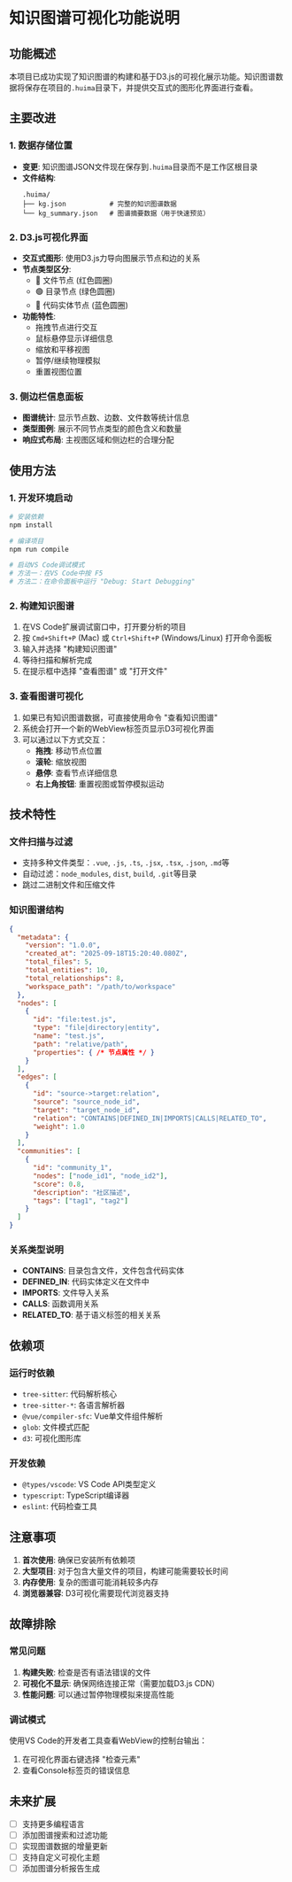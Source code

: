 # 知识图谱可视化功能说明

## 功能概述

本项目已成功实现了知识图谱的构建和基于D3.js的可视化展示功能。知识图谱数据将保存在项目的`.huima`目录下，并提供交互式的图形化界面进行查看。

## 主要改进

### 1. 数据存储位置
- **变更**: 知识图谱JSON文件现在保存到`.huima`目录而不是工作区根目录
- **文件结构**:
  ```
  .huima/
  ├── kg.json           # 完整的知识图谱数据
  └── kg_summary.json   # 图谱摘要数据（用于快速预览）
  ```

### 2. D3.js可视化界面
- **交互式图形**: 使用D3.js力导向图展示节点和边的关系
- **节点类型区分**: 
  - 🔴 文件节点 (红色圆圈)
  - 🟢 目录节点 (绿色圆圈)
  - 🔵 代码实体节点 (蓝色圆圈)
- **功能特性**:
  - 拖拽节点进行交互
  - 鼠标悬停显示详细信息
  - 缩放和平移视图
  - 暂停/继续物理模拟
  - 重置视图位置

### 3. 侧边栏信息面板
- **图谱统计**: 显示节点数、边数、文件数等统计信息
- **类型图例**: 展示不同节点类型的颜色含义和数量
- **响应式布局**: 主视图区域和侧边栏的合理分配

## 使用方法

### 1. 开发环境启动
```bash
# 安装依赖
npm install

# 编译项目
npm run compile

# 启动VS Code调试模式
# 方法一：在VS Code中按 F5
# 方法二：在命令面板中运行 "Debug: Start Debugging"
```

### 2. 构建知识图谱
1. 在VS Code扩展调试窗口中，打开要分析的项目
2. 按 `Cmd+Shift+P` (Mac) 或 `Ctrl+Shift+P` (Windows/Linux) 打开命令面板
3. 输入并选择 "构建知识图谱"
4. 等待扫描和解析完成
5. 在提示框中选择 "查看图谱" 或 "打开文件"

### 3. 查看图谱可视化
1. 如果已有知识图谱数据，可直接使用命令 "查看知识图谱"
2. 系统会打开一个新的WebView标签页显示D3可视化界面
3. 可以通过以下方式交互：
   - **拖拽**: 移动节点位置
   - **滚轮**: 缩放视图
   - **悬停**: 查看节点详细信息
   - **右上角按钮**: 重置视图或暂停模拟运动

## 技术特性

### 文件扫描与过滤
- 支持多种文件类型：`.vue`, `.js`, `.ts`, `.jsx`, `.tsx`, `.json`, `.md`等
- 自动过滤：`node_modules`, `dist`, `build`, `.git`等目录
- 跳过二进制文件和压缩文件

### 知识图谱结构
```json
{
  "metadata": {
    "version": "1.0.0",
    "created_at": "2025-09-18T15:20:40.080Z",
    "total_files": 5,
    "total_entities": 10,
    "total_relationships": 8,
    "workspace_path": "/path/to/workspace"
  },
  "nodes": [
    {
      "id": "file:test.js",
      "type": "file|directory|entity",
      "name": "test.js",
      "path": "relative/path",
      "properties": { /* 节点属性 */ }
    }
  ],
  "edges": [
    {
      "id": "source->target:relation",
      "source": "source_node_id",
      "target": "target_node_id", 
      "relation": "CONTAINS|DEFINED_IN|IMPORTS|CALLS|RELATED_TO",
      "weight": 1.0
    }
  ],
  "communities": [
    {
      "id": "community_1",
      "nodes": ["node_id1", "node_id2"],
      "score": 0.8,
      "description": "社区描述",
      "tags": ["tag1", "tag2"]
    }
  ]
}
```

### 关系类型说明
- **CONTAINS**: 目录包含文件，文件包含代码实体
- **DEFINED_IN**: 代码实体定义在文件中
- **IMPORTS**: 文件导入关系
- **CALLS**: 函数调用关系
- **RELATED_TO**: 基于语义标签的相关关系

## 依赖项

### 运行时依赖
- `tree-sitter`: 代码解析核心
- `tree-sitter-*`: 各语言解析器
- `@vue/compiler-sfc`: Vue单文件组件解析
- `glob`: 文件模式匹配
- `d3`: 可视化图形库

### 开发依赖
- `@types/vscode`: VS Code API类型定义
- `typescript`: TypeScript编译器
- `eslint`: 代码检查工具

## 注意事项

1. **首次使用**: 确保已安装所有依赖项
2. **大型项目**: 对于包含大量文件的项目，构建可能需要较长时间
3. **内存使用**: 复杂的图谱可能消耗较多内存
4. **浏览器兼容**: D3可视化需要现代浏览器支持

## 故障排除

### 常见问题
1. **构建失败**: 检查是否有语法错误的文件
2. **可视化不显示**: 确保网络连接正常（需要加载D3.js CDN）
3. **性能问题**: 可以通过暂停物理模拟来提高性能

### 调试模式
使用VS Code的开发者工具查看WebView的控制台输出：
1. 在可视化界面右键选择 "检查元素"
2. 查看Console标签页的错误信息

## 未来扩展

- [ ] 支持更多编程语言
- [ ] 添加图谱搜索和过滤功能
- [ ] 实现图谱数据的增量更新
- [ ] 支持自定义可视化主题
- [ ] 添加图谱分析报告生成